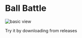 # Ball Battle

![basic view](https://github.com/peculiarnewbie/AR-Ball-Battle/blob/main/Assets/UI/BallBattle%20demo.gif)

Try it by downloading from releases
